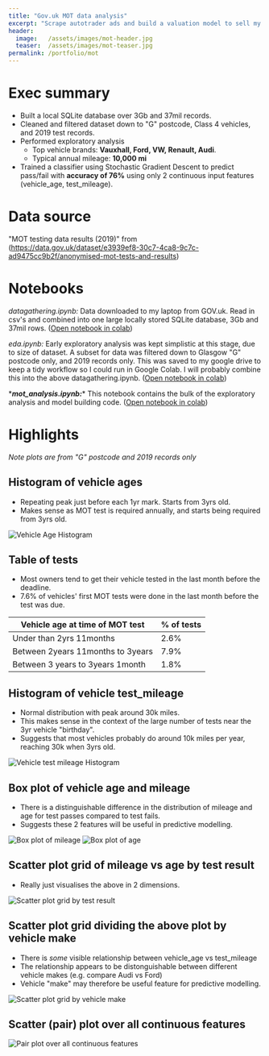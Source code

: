 ```yaml
---
title: "Gov.uk MOT data analysis"
excerpt: "Scrape autotrader ads and build a valuation model to sell my Audi A6"
header:
  image:   /assets/images/mot-header.jpg
  teaser:  /assets/images/mot-teaser.jpg
permalink: /portfolio/mot
---
```

# Exec summary
- Built a local SQLite database over 3Gb and 37mil records.
- Cleaned and filtered dataset down to "G" postcode, Class 4 vehicles, and 2019 test records.
- Performed exploratory analysis 
  - Top vehicle brands: **Vauxhall, Ford, VW, Renault, Audi**.
  - Typical annual mileage: **10,000 mi**
- Trained a classifier using Stochastic Gradient Descent to predict pass/fail with **accuracy of 76%** using only 2 continuous input features (vehicle_age, test_mileage).

# Data source
"MOT testing data results (2019)" from (https://data.gov.uk/dataset/e3939ef8-30c7-4ca8-9c7c-ad9475cc9b2f/anonymised-mot-tests-and-results)

# Notebooks
*datagathering.ipynb:* Data downloaded to my laptop from GOV.uk. Read in csv's and combined into one large locally stored SQLite database, 3Gb and 37mil rows. 
([Open notebook in colab](https://githubtocolab.com/adin786/mot-data/blob/main/datagathering.ipynb))

*eda.ipynb:* Early exploratory analysis was kept simplistic at this stage, due to size of dataset.  A subset for data was filtered down to Glasgow "G" postcode only, and 2019 records only.  This was saved to my google drive to keep a tidy workflow so I could run in Google Colab.  I will probably combine this into the above datagathering.ipynb. ([Open notebook in colab](https://githubtocolab.com/adin786/mot-data/blob/main/eda.ipynb))

\****mot_analysis.ipynb:***\* This notebook contains the bulk of the exploratory analysis and model building code. ([Open notebook in colab](https://githubtocolab.com/adin786/mot-data/blob/main/mot_analysis.ipynb))

# Highlights
*Note plots are from "G" postcode and 2019 records only*

## Histogram of vehicle ages
- Repeating peak just before each 1yr mark. Starts from 3yrs old.
- Makes sense as MOT test is required annually, and starts being required from 3yrs old. 

![Vehicle Age Histogram](./images/vehicleage_histplot.png)

## Table of tests
- Most owners tend to get their vehicle tested in the last month before the deadline.
- 7.6% of vehicles' first MOT tests were done in the last month before the test was due. 

|Vehicle age at time of MOT test|% of tests|
|-----|----|
|Under than 2yrs 11months|2.6%|
|Between 2years 11months to 3years|7.9%|
|Between 3 years to 3years 1month|1.8%|

## Histogram of vehicle test_mileage
- Normal distribution with peak around 30k miles. 
- This makes sense in the context of the large number of tests near the 3yr vehicle "birthday".
- Suggests that most vehicles probably do around 10k miles per year, reaching 30k when 3yrs old.

![Vehicle test mileage Histogram](./images/testmileage_histplot.png)

## Box plot of vehicle age and mileage
- There is a distinguishable difference in the distribution of mileage and age for test passes compared to test fails.
- Suggests these 2 features will be useful in predictive modelling.

![Box plot of mileage](./images/boxplot_mileage.png)
![Box plot of age](./images/boxplot_age.png)

## Scatter plot grid of mileage vs age by test result
- Really just visualises the above in 2 dimensions.

![Scatter plot grid by test result](./images/pairplot_bytestresult.png)

## Scatter plot grid dividing the above plot by vehicle make
- There is *some* visible relationship between vehicle_age vs test_mileage
- The relationship appears to be distonguishable between different vehicle makes (e.g. compare Audi vs Ford)
- Vehicle "make" may therefore be useful feature for predictive modelling.

![Scatter plot grid by vehicle make](./images/pairplot_bymake.png)

## Scatter (pair) plot over all continuous features

![Pair plot over all continuous features](./images/Pairplot.png)